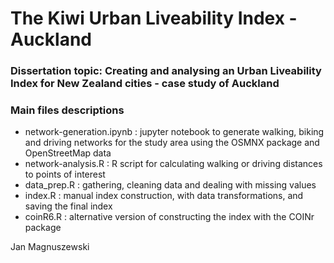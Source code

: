 # The Kiwi Urban Liveability Index - Auckland
### Dissertation topic: Creating and analysing an Urban Liveability Index for New Zealand cities - case study of Auckland
### Main files descriptions
- network-generation.ipynb : jupyter notebook to generate walking, biking and driving networks for the study area using the OSMNX package and OpenStreetMap data
- network-analysis.R : R script for calculating walking or driving distances to points of interest
- data_prep.R : gathering, cleaning data and dealing with 
missing values
- index.R : manual index construction, with data transformations, and saving the final index
- coinR6.R : alternative version of constructing the index with the COINr 
package

Jan Magnuszewski

